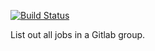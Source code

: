 [![Build Status](https://img.shields.io/endpoint.svg?url=https%3A%2F%2Factions-badge.atrox.dev%2Fstianfro%2Fjobstatus%2Fbadge%3Fref%3Dmaster&style=flat)](https://actions-badge.atrox.dev/stianfro/jobstatus/goto?ref=master)

List out all jobs in a Gitlab group.
